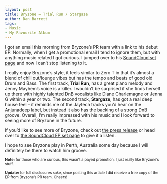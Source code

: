 ```yaml
---
layout: post
title: Bryzone – Trial Run / Stargaze
author: Dan Barrett
tags:
- Music
- My Favourite Album
---
```

I got an email this morning from Bryzone’s PR team with a link to his debut EP. Normally, when I get a promotional email I tend to ignore them, but with anything music related I got curious. I jumped over to his [SoundCloud set page](https://soundcloud.com/soulvent-records/sets/bryzone-trial-run-ft-jenny) and now I can’t stop listening to it.

I really enjoy Bryzone’s style, it feels similar to Zero T in that it’s almost a blend of chill out/lounge vibes but has the tempo and beats of good old Drum and Bass. The first track, **Trial Run**, has a great piano melody and Jenny Mayhem’s voice is a killer. I wouldn’t be surprised if she finds herself up there with highly talented DnB vocalists like Diane Charlemagne or Jenna G within a year or two. The second track, **Stargaze**, has got a real deep house feel – it reminds me of the Jaytech tracks you’d hear on the Anjunadeep label, but instead it also has the backing of a strong DnB groove. Overall, I’m really impressed with his music and I look forward to seeing more of Bryzone in the future.

If you’d like to see more of Bryzone, check out [the press release](http://thesixthdegree.net/press/bryzone/) or head over to [the SoundCloud EP set page](https://soundcloud.com/soulvent-records/sets/bryzone-trial-run-ft-jenny) to give it a listen.

I hope to see Bryzone play in Perth, Australia some day because I will definitely be there to watch him groove.

<small>**Note:** for those who are curious, this wasn't a payed promotion, I just really like Bryzone’s stuff.</small>

<small>**Update:** for full disclosures sake, since posting this article I did receive a free copy of the EP from Bryzone’s PR team. Cheers!</small>
